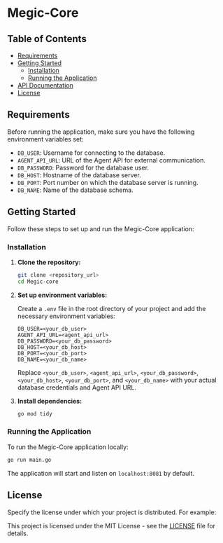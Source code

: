 # Megic-Core

## Table of Contents

- [Requirements](#requirements)
- [Getting Started](#getting-started)
  - [Installation](#installation)
  - [Running the Application](#running-the-application)
- [API Documentation](#api-documentation)
- [License](#license)

## Requirements

Before running the application, make sure you have the following environment variables set:

- `DB_USER`: Username for connecting to the database.
- `AGENT_API_URL`: URL of the Agent API for external communication.
- `DB_PASSWORD`: Password for the database user.
- `DB_HOST`: Hostname of the database server.
- `DB_PORT`: Port number on which the database server is running.
- `DB_NAME`: Name of the database schema.

## Getting Started

Follow these steps to set up and run the Megic-Core application:

### Installation

1. **Clone the repository:**

   ```bash
   git clone <repository_url>
   cd Megic-core
   ```

2. **Set up environment variables:**

   Create a `.env` file in the root directory of your project and add the necessary environment variables:

   ```plaintext
   DB_USER=<your_db_user>
   AGENT_API_URL=<agent_api_url>
   DB_PASSWORD=<your_db_password>
   DB_HOST=<your_db_host>
   DB_PORT=<your_db_port>
   DB_NAME=<your_db_name>
   ```

   Replace `<your_db_user>`, `<agent_api_url>`, `<your_db_password>`, `<your_db_host>`, `<your_db_port>`, and `<your_db_name>` with your actual database credentials and Agent API URL.

3. **Install dependencies:**

   ```bash
   go mod tidy
   ```

### Running the Application

To run the Megic-Core application locally:

```bash
go run main.go
```

The application will start and listen on `localhost:8081` by default.


## License

Specify the license under which your project is distributed. For example:

This project is licensed under the MIT License - see the [LICENSE](LICENSE) file for details.

